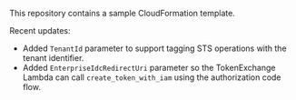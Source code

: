 This repository contains a sample CloudFormation template.

Recent updates:
- Added `TenantId` parameter to support tagging STS operations with the tenant identifier.
- Added `EnterpriseIdcRedirectUri` parameter so the TokenExchange Lambda can
  call `create_token_with_iam` using the authorization code flow.
